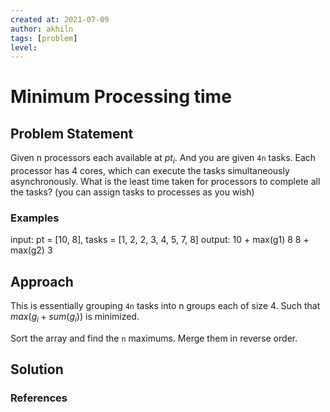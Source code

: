 ```yaml
---
created at: 2021-07-09 
author: akhiln
tags: [problem]
level: 
---
```


# Minimum Processing time 
## Problem Statement
Given n processors each available at $pt_i$. And you are given `4n` tasks. Each processor has 4 cores, which can execute the tasks simultaneously asynchronously. What is the least time taken for processors to complete all the tasks? (you can assign tasks to processes as you wish)

### Examples
input: pt = [10, 8], tasks = [1, 2, 2, 3, 4, 5, 7, 8]
output: 
	10 + max(g1) 8
	8 + max(g2) 3

## Approach
This is essentially grouping `4n` tasks into n groups each of size 4. Such that $max(g_i + sum(g_i))$ is minimized. 

Sort the array and find the `n` maximums. Merge them in reverse order. 


## Solution

### References

